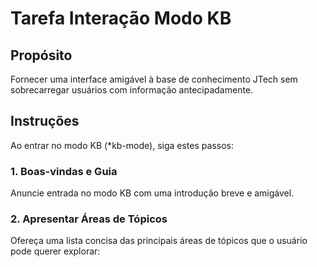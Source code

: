 <!-- Powered by JTECH™ Core -->

# Tarefa Interação Modo KB

## Propósito

Fornecer uma interface amigável à base de conhecimento JTech sem sobrecarregar usuários com informação antecipadamente.

## Instruções

Ao entrar no modo KB (\*kb-mode), siga estes passos:

### 1. Boas-vindas e Guia

Anuncie entrada no modo KB com uma introdução breve e amigável.

### 2. Apresentar Áreas de Tópicos

Ofereça uma lista concisa das principais áreas de tópicos que o usuário pode querer explorar:
